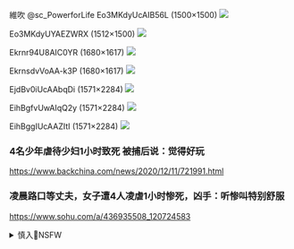 維吹
@sc_PowerforLife
Eo3MKdyUcAIB56L (1500×1500)
<img src="https://pbs.twimg.com/media/Eo3MKdyUcAIB56L?format=jpg&name=orig">

Eo3MKdyUYAEZWRX (1512×1500)
<img src="https://pbs.twimg.com/media/Eo3MKdyUYAEZWRX?format=jpg&name=orig">

Ekrnr94U8AIC0YR (1680×1617)
<img src="https://pbs.twimg.com/media/Ekrnr94U8AIC0YR?format=jpg&name=orig">

EkrnsdvVoAA-k3P (1680×1617)
<img src="https://pbs.twimg.com/media/EkrnsdvVoAA-k3P?format=jpg&name=orig">

EjdBv0iUcAAbqDi (1571×2284)
<img src="https://pbs.twimg.com/media/EjdBv0iUcAAbqDi?format=jpg&name=orig">

EihBgfvUwAIqQ2y (1571×2284)
<img src="https://pbs.twimg.com/media/EihBgfvUwAIqQ2y?format=jpg&name=orig">

EihBggIUcAAZItI (1571×2284)
<img src="https://pbs.twimg.com/media/EihBggIUcAAZItI?format=jpg&name=orig">

### 4名少年虐待少妇1小时致死 被捕后说：觉得好玩
https://www.backchina.com/news/2020/12/11/721991.html

### 凌晨路口等丈夫，女子遭4人凌虐1小时惨死，凶手：听惨叫特别舒服
https://www.sohu.com/a/436935508_120724583

<details><summary>慎入🔞NSFW</summary>

Not Safe For Work
<img src="https://upload.wikimedia.org/wikipedia/commons/thumb/d/d3/Biohazard_Symbol_Specification.png/210px-Biohazard_Symbol_Specification.png">

<details><summary><b>风险自理Use At Your Own Risk🈲</summary>

### 米林清真园] 羊脑生羊肉黑白山羊肉羊排羊眼羊蝎子 米家清真新鲜羊头特价优惠
http://www.tbw-xie.com/px_50016812/16172983995.html

<img src="https://img.alicdn.com/i4/676179526/TB2zespfeALL1JjSZFjXXasqXXa_!!676179526.jpg">

<img src="https://img.alicdn.com/i2/676179526/TB2QKQJfk.HL1JjSZFuXXX8dXXa_!!676179526.jpg">

<img src="https://img.alicdn.com/i2/676179526/TB2rKUJfk.HL1JjSZFuXXX8dXXa_!!676179526.jpg">

</details>
</details>
